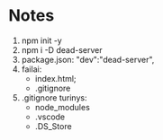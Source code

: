# Notes

1. npm init -y
2. npm i -D dead-server
3. package.json:
   "dev":"dead-server",
4. failai:
    - index.html;
    - .gitignore
5. .gitignore turinys:
    - node_modules
    - .vscode
    - .DS_Store
